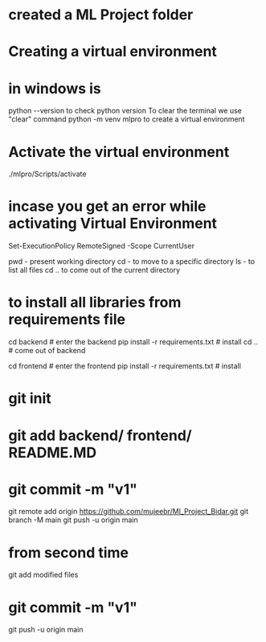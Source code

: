 # created a ML Project folder

# Creating a virtual environment
# in windows is
python --version to check python version
To clear the terminal we use "clear" command
python -m venv mlpro to create a virtual environment

# Activate the virtual environment
<!-- ./ven_name/Scripts/activate -->
./mlpro/Scripts/activate
# incase you get an error while activating Virtual Environment
Set-ExecutionPolicy RemoteSigned -Scope CurrentUser


pwd - present working directory
cd - to move to a specific directory
ls - to list all files
cd .. to come out of the current directory

# to install all libraries from requirements file
cd backend # enter the backend
pip install -r requirements.txt # install
cd .. # come out of backend

cd frontend # enter the frontend
pip install -r requirements.txt # install

# git init
# git add backend/ frontend/ README.MD
# git commit -m "v1"

git remote add origin https://github.com/mujeebr/Ml_Project_Bidar.git
git branch -M main
git push -u origin main


# from second time

git add modified files
# git commit -m "v1"
git push -u origin main